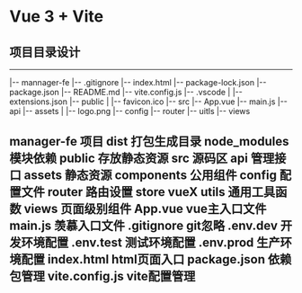# Vue 3 + Vite
## 项目目录设计
---
|-- mannager-fe
    |-- .gitignore
    |-- index.html
    |-- package-lock.json
    |-- package.json
    |-- README.md
    |-- vite.config.js
    |-- .vscode
    |   |-- extensions.json
    |-- public
    |   |-- favicon.ico
    |-- src
        |-- App.vue
        |-- main.js
        |-- api
        |-- assets
        |   |-- logo.png
        |-- config
        |-- router
        |-- uitls
        |-- views


manager-fe  项目
  dist    打包生成目录
  node_modules 模块依赖
	public 存放静态资源
	src    源码区
        api     管理接口
        assets  静态资源
        components 公用组件
        config  配置文件
        router  路由设置
        store   vueX
        utils   通用工具函数
        views   页面级别组件
        App.vue vue主入口文件
        main.js 羡慕入口文件
	.gitignore git忽略
	.env.dev   开发环境配置
	.env.test   测试环境配置
	.env.prod   生产环境配置
	index.html  html页面入口
	package.json    依赖包管理
	vite.config.js  vite配置管理
---

